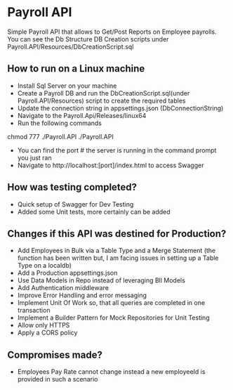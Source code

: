 # Payroll API

Simple Payroll API that allows to Get/Post Reports on Employee payrolls.
You can see the Db Structure DB Creation scripts under Payroll.API/Resources/DbCreationScript.sql

## How to run on a Linux machine

* Install Sql Server on your machine
* Create a Payroll DB and run the DbCreationScript.sql(under Payroll.API/Resources) script to create the required tables
* Update the connection string in appsettings.json (DbConnectionString)
* Navigate to the Payroll.Api/Releases/linux64
* Run the following commands

chmod 777 ./Payroll.API
./Payroll.API

* You can find the port # the server is running in the command prompt you just ran
* Navigate to http://localhost:[port]/index.html to access Swagger

## How was testing completed?

* Quick setup of Swagger for Dev Testing
* Added some Unit tests, more certainly can be added 

## Changes if this API was destined for Production?

* Add Employees in Bulk via a Table Type and a Merge Statement (the function has been written but, I am facing issues in setting up a Table Type on a localdb)
* Add a Production appsettings.json
* Use Data Models in Repo instead of leveraging Bll Models
* Add Authentication middleware
* Improve Error Handling and error messaging
* Implement Unit Of Work so, that all queries are completed in one transaction
* Implement a Builder Pattern for Mock Repositories for Unit Testing
* Allow only HTTPS
* Apply a CORS policy

## Compromises made?

* Employees Pay Rate cannot change instead a new employeeId is provided in such a scenario


